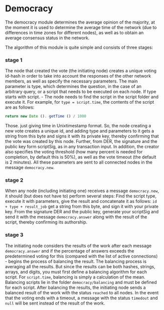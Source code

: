 # Democracy

The democracy module determines the average opinion of the majority, at the moment it is used to determine the average time of the network (due to differences in time zones for different nodes), as well as to obtain an average consensus status in the network.


The algorithm of this module is quite simple and consists of three stages:

### stage 1 

The node that created the vote (the initiating node) creates a unique voting id-hash in order to take into account the responses of the other network members, as well as specify the necessary parameters. The main parameter is type, which determines the question, in the case of an arbitrary query, or a script that needs to be executed on each node. If type starts with script. - The node needs to find the script in the script folder and execute it. For example, for `type = script.time`, the contents of the script are as follows: 
```js 
return new Date (). getTime () / 1000
```
Those. just giving time in Unixtimestamp format.
So, the node creating a new vote creates a unique id, and adding type and parameters to it gets a string from this byte and signs it with its private key, thereby confirming that the vote was created by this node. Further, from DER, the signature and the public key form scriptSig, as in any transaction input. In addition, the creator also specifies the voting threshold (how many percent is needed for completion, by default this is 50%), as well as the vote timeout (the default is 2 minutes).
All these parameters are sent to all connected nodes in the message `democracy.new`.

### stage 2

When any node (including initiating one) receives a message `democracy.new`, it should (but does not have to) perform several steps:
Find the script type, execute it with parameters, give the result and concatenate it as follows: `id + type + result_job` get a string from this byte, and sign it with your private key. From the signature DER and the public key, generate your scriptSig and send it with the message `democracy.answer` along with the result of the script, thereby confirming its authorship.

### stage 3

The initiating node considers the results of the work after each message `democracy.answer` and if the percentage of answers exceeds the predetermined voting for this (compared with the list of active connections) - begins the process of balancing the result.
The balancing process is averaging all the results. But since the results can be both hashes, strings, arrays, and digits, you must first define a balancing algorithm for each script. For `script.time`, balancing is simply a calculation of the mean. Balancing scripts lie in the folder `democracy/balancing` and must be defined for each script.
After balancing the results, the initiating node sends a balanced result of the work with the status `reached` to all nodes.
In the event that the voting ends with a timeout, a message with the status `timedout` and `null` will be sent instead of the result of the work.
